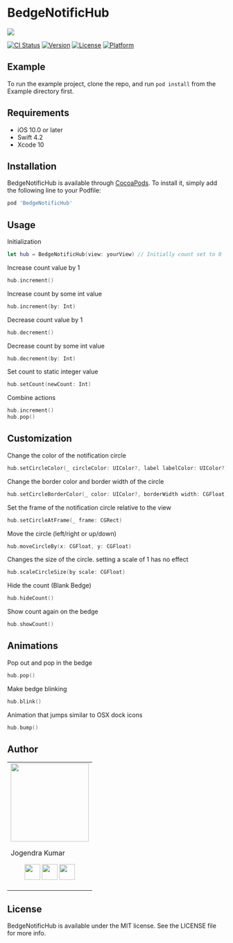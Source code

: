 # BedgeNotificHub

<img src="https://user-images.githubusercontent.com/20956124/52379966-080a5f00-2a92-11e9-8c85-9c34fabd4641.png">

[![CI Status](https://img.shields.io/travis/jogendra/BedgeNotificHub.svg?style=flat)](https://travis-ci.org/jogendra/BedgeNotificHub)
[![Version](https://img.shields.io/cocoapods/v/BedgeNotificHub.svg?style=flat)](https://cocoapods.org/pods/BedgeNotificHub)
[![License](https://img.shields.io/cocoapods/l/BedgeNotificHub.svg?style=flat)](https://cocoapods.org/pods/BedgeNotificHub)
[![Platform](https://img.shields.io/cocoapods/p/BedgeNotificHub.svg?style=flat)](https://cocoapods.org/pods/BedgeNotificHub)

## Example

To run the example project, clone the repo, and run `pod install` from the Example directory first.

## Requirements
- iOS 10.0 or later
- Swift 4.2
- Xcode 10

## Installation

BedgeNotificHub is available through [CocoaPods](https://cocoapods.org). To install
it, simply add the following line to your Podfile:

```ruby
pod 'BedgeNotificHub'
```

## Usage
Initialization
```swift
let hub = BedgeNotificHub(view: yourView) // Initially count set to 0
```
Increase count value by 1
```swift
hub.increment()
```
Increase count by some int value
```swift
hub.increment(by: Int)
```
Decrease count value by 1
```swift
hub.decrement()
```
Decrease count by some int value
```swift
hub.decrement(by: Int)
```
Set count to static integer value
```swift
hub.setCount(newCount: Int)
```
Combine actions
```swift
hub.increment()
hub.pop()
```

## Customization

Change the color of the notification circle
```swift
hub.setCircleColor(_ circleColor: UIColor?, label labelColor: UIColor?)
```
Change the border color and border width of the circle
```swift
hub.setCircleBorderColor(_ color: UIColor?, borderWidth width: CGFloat)
```
Set the frame of the notification circle relative to the view
```swift
hub.setCircleAtFrame(_ frame: CGRect)
```
Move the circle (left/right or up/down)
```swift
hub.moveCircleBy(x: CGFloat, y: CGFloat)
```
Changes the size of the circle. setting a scale of 1 has no effect
```swift
hub.scaleCircleSize(by scale: CGFloat)
```
Hide the count (Blank Bedge)
```swift
hub.hideCount()
```
Show count again on the bedge
```swift
hub.showCount()
```

## Animations

Pop out and pop in the bedge
```swift
hub.pop()
```
Make bedge blinking
```swift
hub.blink()
```
Animation that jumps similar to OSX dock icons
```swift
hub.bump()
```

## Author

<table>
<tr>
<td>
<img src="https://avatars2.githubusercontent.com/u/20956124?s=400&u=01fab3fc9bb3d2ee799e314d3fe23c54d1deeb07&v=4" width="180"/>

Jogendra Kumar

<p align="center">
<a href = "https://github.com/jogendra"><img src = "http://www.iconninja.com/files/241/825/211/round-collaboration-social-github-code-circle-network-icon.svg" width="36" height = "36"/></a>
<a href = "https://twitter.com/imjog24"><img src = "https://www.shareicon.net/download/2016/07/06/107115_media.svg" width="36" height="36"/></a>
<a href = "https://www.linkedin.com/in/jogendrasingh24/"><img src = "http://www.iconninja.com/files/863/607/751/network-linkedin-social-connection-circular-circle-media-icon.svg" width="36" height="36"/></a>
</p>
</td>
</tr> 
</table>

## License

BedgeNotificHub is available under the MIT license. See the LICENSE file for more info.
